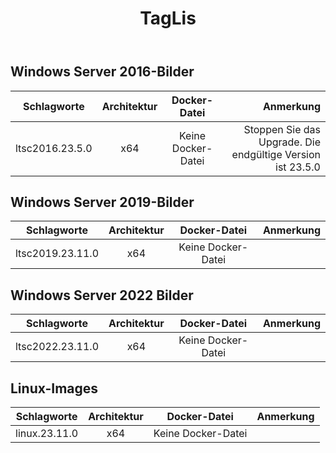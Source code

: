 ﻿---
title: TagLis
second_title: Aspose.Cells Cloud Documen
type: docs
url: /de/docker/tag-list/
description: Unterstützte Plattformen
weight: 30
---
##  Windows Server 2016-Bilder ##

Schlagworte | Architektur | Docker-Datei | Anmerkung
---|:--:|:--:|---:
ltsc2016.23.5.0 | x64 | Keine Docker-Datei | Stoppen Sie das Upgrade. Die endgültige Version ist 23.5.0


##  Windows Server 2019-Bilder ##

Schlagworte | Architektur | Docker-Datei | Anmerkung
---|:--:|:--:|---:
ltsc2019.23.11.0 | x64 | Keine Docker-Datei |

##  Windows Server 2022 Bilder ##

Schlagworte | Architektur | Docker-Datei | Anmerkung
---|:--:|:--:|---:
 ltsc2022.23.11.0 | x64 | Keine Docker-Datei |

##  Linux-Images ##

Schlagworte | Architektur | Docker-Datei | Anmerkung
---|:--:|:--:|---:
linux.23.11.0 | x64 | Keine Docker-Datei |

